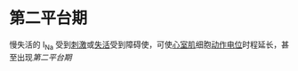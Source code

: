 # 第二平台期

慢失活的 I<sub>Na</sub> 受到[刺激](刺激.md)或[失活](失活.md)受到障碍使，可使[心室肌](心室肌.md)细胞[动作电位](动作电位.md)时程延长，甚至出现*第二平台期*
